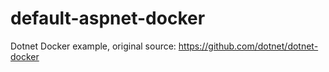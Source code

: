 # default-aspnet-docker
Dotnet Docker example, original source: https://github.com/dotnet/dotnet-docker
